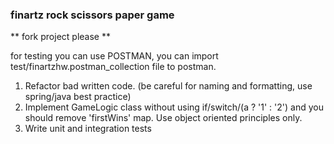 
### finartz rock scissors paper game

** fork project please **

for testing you can use POSTMAN, you can import test/finartzhw.postman_collection file to postman.

1. Refactor bad written code. (be careful for naming and formatting, use spring/java best practice)
2. Implement GameLogic class without using if/switch/(a ? '1' : '2') and you should remove 'firstWins' map. Use object oriented principles only.
3. Write unit and integration tests
